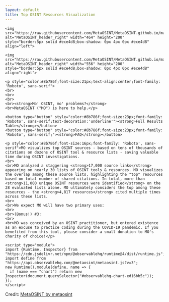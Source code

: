 ```yaml
---
layout: default
title: Top OSINT Resources Visualization
---
```


  <body style="margin-right:125px;margin-left:125px">
  
    <img src="https://raw.githubusercontent.com/MetaOSINT/MetaOSINT.github.io/main/header_left.PNG" alt="MetaOSINT_header_right" width="464" height="200" style="border:5px solid #ece4d8;box-shadow: 0px 4px 0px #ece4d8" align="left">

    <img src="https://raw.githubusercontent.com/MetaOSINT/MetaOSINT.github.io/main/header_right.PNG" alt="MetaOSINT_header_right" width="556" height="200" style="border:5px solid #ece4d8;box-shadow: 0px 4px 0px #ece4d8" align="right">
 
    <p style="color:#8b786f;font-size:21px;text-align:center;font-family: 'Roboto', sans-serif">
    <br>
    <br>
    <br>
    <br><strong>Mo' OSINT, mo' problems?</strong>
    <br>MetaOSINT ("MO") is here to help.</p>
  
    <button type="button" style="color:#8b786f;font-size:23px;font-family: 'Roboto', sans-serif;text-decoration:'underline'"><strong>Full Results Table</strong></button>
    <button type="button" style="color:#8b786f;font-size:23px;font-family: 'Roboto', sans-serif;"><strong>FAQ</strong></button>

    <p style="color:#8b786f;font-size:16px;font-family: 'Roboto', sans-serif">MO visualizes top OSINT sources - based on tens of thousands of citations on dozens of OSINT tool & resource lists - saving valuable time during OSINT investigations.
    <br>
    <br>MO analyzed a staggering <strong>17,000 source links</strong> appearing on nearly 30 lists of OSINT tools & resources. MO visualizes the overlap among these source lists, highlighting the "top" resources based on total number of shared citations. In total, more than <strong>11,000 unique OSINT resources were identified</strong> on the 28 evaluated lists alone. MO ultimately considers the top among these resources - the <strong>4,817 resources</strong> cited multiple times across these lists.
    <br>
    <br>We expect MO will have two primary uses:
    <br>
    <br>(Bonus!) #3:
    <br>
    <br>MO was conceived by an OSINT practitioner, but entered existence as an excuse to practice coding during the COVID-19 pandemic. If you benefited from this tool, please consider a small donation to MO's charity of choice!</p>

    <script type="module">
    import {Runtime, Inspector} from "https://cdn.jsdelivr.net/npm/@observablehq/runtime@4/dist/runtime.js";
    import define from "https://api.observablehq.com/@metaosint/metaosint.js?v=3";
    new Runtime().module(define, name => {
      if (name === "chart") return new Inspector(document.querySelector("#observablehq-chart-ed16bb5c"));
    });
    </script>

  </body>

<div id="observablehq-chart-ed16bb5c"></div>
<p>Credit: <a href="https://observablehq.com/@metaosint/metaosint">MetaOSINT by metaosint</a></p>
